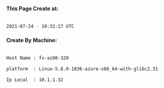 
   
#### This Page Create at:

```bash

2021-07-24 - 10:32:17 UTC

```

#### Create By Machine:

```bash

Host Name : fv-az80-320

platform  : Linux-5.8.0-1036-azure-x86_64-with-glibc2.31

Ip Local  : 10.1.1.32

```

